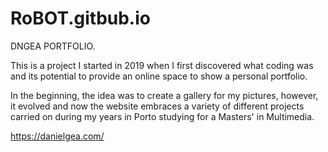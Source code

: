 # RoBOT.gitbub.io

DNGEA PORTFOLIO.

This is a project I started in 2019 when I first discovered what coding was and 
its potential to provide an online space to show a personal portfolio.

In the beginning, the idea was to create a gallery for my pictures, however, it evolved and now the website
embraces a variety of different projects carried on during my years in Porto studying for 
a Masters' in Multimedia.


https://danielgea.com/
